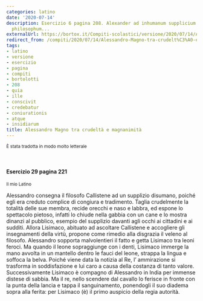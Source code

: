 ```yaml
---
categories: latino
date: '2020-07-14'
description: Esercizio 6 pagina 208. Alexander ad inhumanum supplicium tradit Callisthenem
  philosophum...
externalUrl: https://bortox.it/Compiti-scolastici/versione/2020/07/14/Alessandro-Magno-tra-crudeltà-e-magnanimità.html
redirect_from: /compiti/2020/07/14/Alessandro-Magno-tra-crudelt%C3%A0-e-magnanimit%C3%A0
tags:
- latino
- versione
- esercizio
- pagina
- compiti
- bortolotti
- 208
- quia
- ille
- conscivit
- credebatur
- coniurationis
- atque
- insidiarum
title: Alessandro Magno tra crudeltà e magnanimità
---
```


<sub> È stata tradotta in modo molto letterale </sub> 

<br>

#### Esercizio 29 pagina 221
<sub> Il mio Latino </sub>

Alessandro consegna il filosofo Callistene ad un supplizio disumano, poiché egli era creduto complice di congiura e tradimento. Taglia crudelmente la totalità delle sue membra, recide orecchi e naso e labbra, ed espone lo spettacolo pietoso, infatti lo chiude nella gabbia con un cane e lo mostra dinanzi al pubblico, esempio del supplizio davanti agli occhi ai cittadini e ai sudditi. Allora Lisimaco, abituato ad ascoltare Callistene e accogliere gli insegnamenti della virtù, propone come rimedio alla disgrazia il veleno al filosofo. Alessandro sopporta  malvolentieri il fatto e getta Lisimaco tra leoni feroci. Ma quando il leone sopraggiunge con i denti, Lisimaco immerge la mano avvolta in un mantello  dentro le fauci del leone, strappa la lingua e soffoca la belva. Poiché viene data la notizia al Re, l’ ammirazione si trasforma in soddisfazione e lui caro a causa della costanza di tanto valore. Successivamente Lisimaco è compagno di Alessandro in India per immense distese di sabbia. Ma il re, nello scendere dal cavallo lo ferisce in fronte con la punta della lancia e tappa il sanguinamento, ponendogli il suo diadema sopra alla ferita: per Lisimaco (è) il primo auspicio della regia autorità.